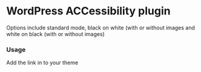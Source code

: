 WordPress ACCessibility plugin
=====

Options include standard mode, black on white (with or without images and white on black (with or without images)

<h3>Usage</h3>

Add the link in to your theme

<pre><?php echo wpacc_option_link; ?></pre>
